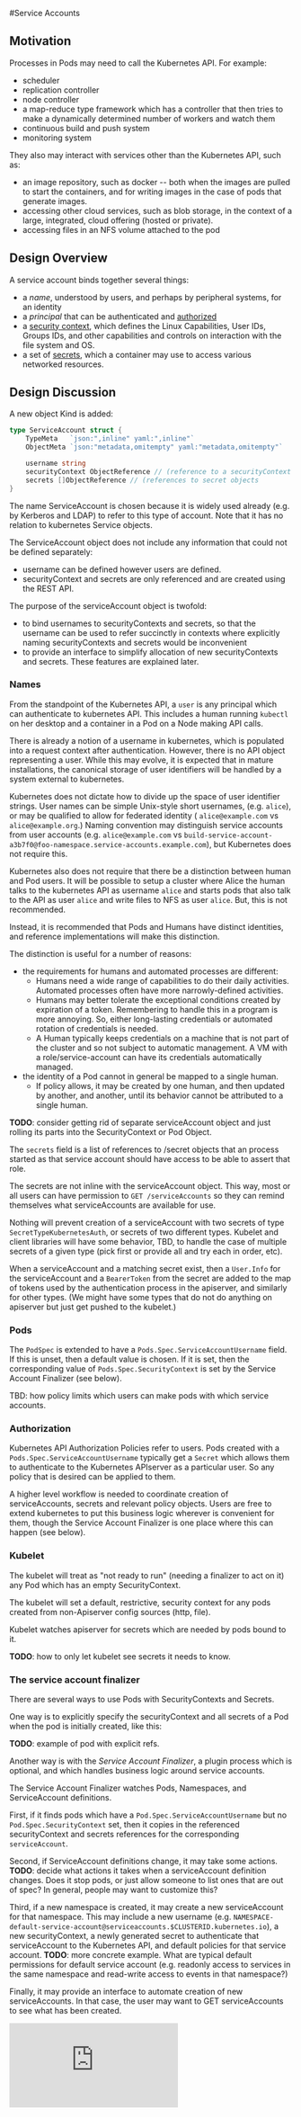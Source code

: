 #Service Accounts

## Motivation

Processes in Pods may need to call the Kubernetes API.  For example:
  - scheduler
  - replication controller
  - node controller
  - a map-reduce type framework which has a controller that then tries to make a dynamically determined number of workers and watch them
  - continuous build and push system
  - monitoring system

They also may interact with services other than the Kubernetes API, such as:
  - an image repository, such as docker -- both when the images are pulled to start the containers, and for writing
    images in the case of pods that generate images.
  - accessing other cloud services, such as blob storage, in the context of a large, integrated, cloud offering (hosted
    or private).
  - accessing files in an NFS volume attached to the pod

## Design Overview
A service account binds together several things:
  - a *name*, understood by users, and perhaps by peripheral systems, for an identity
  - a *principal* that can be authenticated and [authorized](../authorization.md)
  - a [security context](security_context.md), which defines the Linux Capabilities, User IDs, Groups IDs, and other
    capabilities and controls on interaction with the file system and OS.
  - a set of [secrets](secrets.md), which a container may use to
    access various networked resources.

## Design Discussion

A new object Kind is added:
```go
type ServiceAccount struct {
    TypeMeta   `json:",inline" yaml:",inline"`
    ObjectMeta `json:"metadata,omitempty" yaml:"metadata,omitempty"`

    username string
    securityContext ObjectReference // (reference to a securityContext object)
    secrets []ObjectReference // (references to secret objects
}
```

The name ServiceAccount is chosen because it is widely used already (e.g. by Kerberos and LDAP)
to refer to this type of account.  Note that it has no relation to kubernetes Service objects.

The ServiceAccount object does not include any information that could not be defined separately:
  - username can be defined however users are defined.
  - securityContext and secrets are only referenced and are created using the REST API.

The purpose of the serviceAccount object is twofold:
  - to bind usernames to securityContexts and secrets, so that the username can be used to refer succinctly
    in contexts where explicitly naming securityContexts and secrets would be inconvenient
  - to provide an interface to simplify allocation of new securityContexts and secrets.
These features are explained later.

### Names

From the standpoint of the Kubernetes API, a `user` is any principal which can authenticate to kubernetes API.
This includes a human running `kubectl` on her desktop and a container in a Pod on a Node making API calls.

There is already a notion of a username in kubernetes, which is populated into a request context after authentication.
However, there is no API object representing a user.  While this may evolve, it is expected that in mature installations,
the canonical storage of user identifiers will be handled by a system external to kubernetes.

Kubernetes does not dictate how to divide up the space of user identifier strings.  User names can be
simple Unix-style short usernames, (e.g. `alice`), or may be qualified to allow for federated identity (
`alice@example.com` vs `alice@example.org`.)  Naming convention may distinguish service accounts from user
accounts (e.g. `alice@example.com` vs `build-service-account-a3b7f0@foo-namespace.service-accounts.example.com`),
but Kubernetes does not require this.

Kubernetes also does not require that there be a distinction between human and Pod users.  It will be possible
to setup a cluster where Alice the human talks to the kubernetes API as username `alice` and starts pods that
also talk to the API as user `alice` and write files to NFS as user `alice`.  But, this is not recommended.

Instead, it is recommended that Pods and Humans have distinct identities, and reference implementations will
make this distinction.

The distinction is useful for a number of reasons:
  - the requirements for humans and automated processes are different:
    - Humans need a wide range of capabilities to do their daily activities. Automated processes often have more narrowly-defined activities.
    - Humans may better tolerate the exceptional conditions created by expiration of a token.  Remembering to handle
      this in a program is more annoying.  So, either long-lasting credentials or automated rotation of credentials is
      needed.
    - A Human typically keeps credentials on a machine that is not part of the cluster and so not subject to automatic
      management.  A VM with a role/service-account can have its credentials automatically managed.
  - the identity of a Pod cannot in general be mapped to a single human.
    - If policy allows, it may be created by one human, and then updated by another, and another, until its behavior cannot be attributed to a single human.

**TODO**: consider getting rid of separate serviceAccount object and just rolling its parts into the SecurityContext or
Pod Object.

The `secrets` field is a list of references to /secret objects that an process started as that service account should
have access to be able to assert that role.

The secrets are not inline with the serviceAccount object.  This way, most or all users can have permission to `GET /serviceAccounts` so they can remind themselves
what serviceAccounts are available for use.

Nothing will prevent creation of a serviceAccount with two secrets of type `SecretTypeKubernetesAuth`, or secrets of two
different types.  Kubelet and client libraries will have some behavior, TBD, to handle the case of multiple secrets of a
given type (pick first or provide all and try each in order, etc).

When a serviceAccount and a matching secret exist, then a `User.Info` for the serviceAccount and a `BearerToken` from the secret
are added to the map of tokens used by the authentication process in the apiserver, and similarly for other types.  (We
might have some types that do not do anything on apiserver but just get pushed to the kubelet.)

### Pods
The `PodSpec` is extended to have a `Pods.Spec.ServiceAccountUsername` field.  If this is unset, then a
default value is chosen.  If it is set, then the corresponding value of `Pods.Spec.SecurityContext` is set by the
Service Account Finalizer (see below).

TBD: how policy limits which users can make pods with which service accounts.

### Authorization
Kubernetes API Authorization Policies refer to users.  Pods created with a `Pods.Spec.ServiceAccountUsername` typically
get a `Secret` which allows them to authenticate to the Kubernetes APIserver as a particular user.  So any
policy that is desired can be applied to them.

A higher level workflow is needed to coordinate creation of serviceAccounts, secrets and relevant policy objects.
Users are free to extend kubernetes to put this business logic wherever is convenient for them, though the
Service Account Finalizer is one place where this can happen (see below).

### Kubelet

The kubelet will treat as "not ready to run" (needing a finalizer to act on it) any Pod which has an empty
SecurityContext.

The kubelet will set a default, restrictive, security context for any pods created from non-Apiserver config
sources (http, file).

Kubelet watches apiserver for secrets which are needed by pods bound to it.

**TODO**: how to only let kubelet see secrets it needs to know.

### The service account finalizer

There are several ways to use Pods with SecurityContexts and Secrets.

One way is to explicitly specify the securityContext and all secrets of a Pod when the pod is initially created,
like this:

**TODO**: example of pod with explicit refs.

Another way is with the *Service Account Finalizer*, a plugin process which is optional, and which handles
business logic around service accounts.

The Service Account Finalizer watches Pods, Namespaces, and ServiceAccount definitions.

First, if it finds pods which have a `Pod.Spec.ServiceAccountUsername` but no `Pod.Spec.SecurityContext` set,
then it copies in the referenced securityContext and secrets references for the corresponding `serviceAccount`.

Second, if ServiceAccount definitions change, it may take some actions.
**TODO**: decide what actions it takes when a serviceAccount definition changes.  Does it stop pods, or just
allow someone to list ones that are out of spec?  In general, people may want to customize this?

Third, if a new namespace is created, it may create a new serviceAccount for that namespace.  This may include
a new username (e.g. `NAMESPACE-default-service-account@serviceaccounts.$CLUSTERID.kubernetes.io`), a new
securityContext, a newly generated secret to authenticate that serviceAccount to the Kubernetes API, and default
policies for that service account.
**TODO**: more concrete example.  What are typical default permissions for default service account (e.g. readonly access
to services in the same namespace and read-write access to events in that namespace?)

Finally, it may provide an interface to automate creation of new serviceAccounts.  In that case, the user may want
to GET serviceAccounts to see what has been created.



[![Analytics](https://kubernetes-site.appspot.com/UA-36037335-10/GitHub/docs/design/service_accounts.md?pixel)]()
